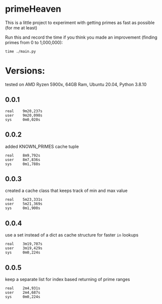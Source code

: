 # primeHeaven

This is a little project to experiment with getting primes as fast as possible (for me at least)

Run this and record the time if you think you made an improvement (finding primes from 0 to 1,000,000):
```
time ./main.py
```

# Versions:
tested on AMD Ryzen 5900x, 64GB Ram, Ubuntu 20.04, Python 3.8.10
## 0.0.1
```
real    9m20,237s
user    9m20,098s
sys     0m0,020s
```
## 0.0.2
added KNOWN_PRIMES cache tuple
```
real    8m9,792s
user    8m7,836s
sys     0m1,788s
```
## 0.0.3
created a cache class that keeps track of min and max value
```
real    5m23,331s
user    5m21,369s
sys     0m1,900s
```
## 0.0.4
use a set instead of a dict as cache structure for faster `in` lookups
```
real    3m19,707s
user    3m19,429s
sys     0m0,224s
```
## 0.0.5
keep a separate list for index based returning of prime ranges
```
real    2m4,931s
user    2m4,687s
sys     0m0,224s
```